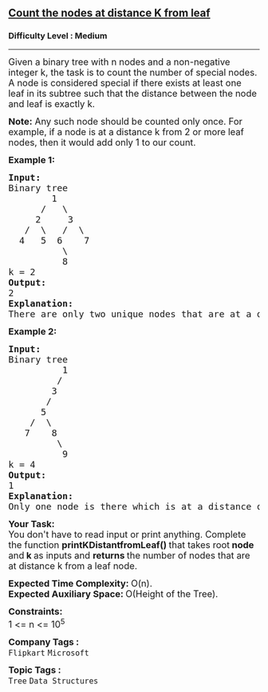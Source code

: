 <h2><a href="https://www.geeksforgeeks.org/problems/node-at-distance/1?page=2&category=Tree&status=unsolved&sortBy=accuracy">Count the nodes at distance K from leaf</a></h2><h3>Difficulty Level : Medium</h3><hr><div class="problems_problem_content__Xm_eO"><p><span style="font-size: 18px;">Given a binary tree with n nodes and a non-negative integer k, the task is to count the number of special nodes. <br>A node is considered special if there exists at least one leaf in its subtree such that the distance between the node and leaf is exactly k.<br></span></p>
<p><span style="font-size: 18px;"><strong>Note:</strong> Any such node should be counted only once. For example, if a node is at a distance k from 2 or more leaf nodes, then it would add only 1 to our count.</span></p>
<p><span style="font-size: 18px;"><strong>Example 1:</strong></span></p>
<pre><span style="font-size: 18px;"><strong>Input:</strong><br>Binary tree
        1
&nbsp;     /   \
&nbsp;    2     3
&nbsp;  /  \   /  \
&nbsp; 4   5  6    7
&nbsp;         \ 
&nbsp;         8
k = 2
<strong>Output: <br></strong>2<strong>
Explanation: <br></strong>There are only two unique nodes that are at a distance of 2 units from the leaf node. (node 3 for leaf with value 8 and node 1 for leaves with values 4, 5 and 7) Note that node 2 isn't considered for leaf with value 8 because it isn't a direct ancestor of node 8.</span>
</pre>
<p><span style="font-size: 18px;"><strong>Example 2:</strong></span></p>
<pre><span style="font-size: 18px;"><strong>Input:<br></strong>Binary tree<strong><br></strong></span><span style="font-size: 18px;"> &nbsp; &nbsp; &nbsp; &nbsp; &nbsp;1
&nbsp;        /
&nbsp;       3
&nbsp;      /
&nbsp;     5
&nbsp;   /  \
&nbsp;  7    8
         \
&nbsp;         9
k = 4
<strong>Output: <br></strong>1<strong>
Explanation: <br></strong>Only one node is there which is at a distance of 4 units from the leaf node.(node 1 for leaf with value 9) </span></pre>
<p><strong><span style="font-size: 18px;">Your Task:</span></strong><br><span style="font-size: 18px;">You don't have to read&nbsp;input or print anything. Complete the function <strong>printKDistantfromLeaf()&nbsp;</strong>that takes root<strong> node </strong>and<strong> k </strong>as inputs and <strong>returns </strong>the number of nodes that are at distance k from a leaf node.&nbsp;</span></p>
<p dir="ltr"><span style="font-size: 18px;"><strong>Expected Time Complexity: </strong>O(n).<br><strong>Expected Auxiliary Space: </strong>O(Height of the Tree).</span></p>
<p><span style="font-size: 18px;"><strong>Constraints:</strong><br>1 &lt;= n &lt;= 10<sup>5</sup></span></p></div><p><span style=font-size:18px><strong>Company Tags : </strong><br><code>Flipkart</code>&nbsp;<code>Microsoft</code>&nbsp;<br><p><span style=font-size:18px><strong>Topic Tags : </strong><br><code>Tree</code>&nbsp;<code>Data Structures</code>&nbsp;